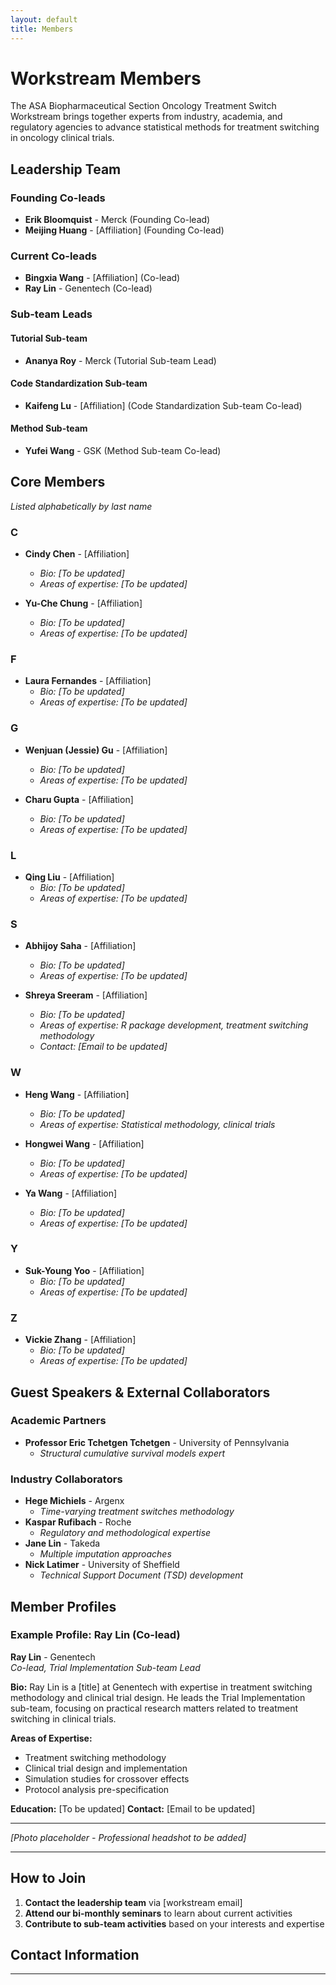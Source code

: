 ```yaml
---
layout: default
title: Members
---
```


# Workstream Members

The ASA Biopharmaceutical Section Oncology Treatment Switch Workstream brings together experts from industry, academia, and regulatory agencies to advance statistical methods for treatment switching in oncology clinical trials.

## Leadership Team

### Founding Co-leads
- **Erik Bloomquist** - Merck (Founding Co-lead)
- **Meijing Huang** - [Affiliation] (Founding Co-lead)

### Current Co-leads
- **Bingxia Wang** - [Affiliation] (Co-lead)
- **Ray Lin** - Genentech (Co-lead)

### Sub-team Leads

#### Tutorial Sub-team
- **Ananya Roy** - Merck (Tutorial Sub-team Lead)

#### Code Standardization Sub-team
- **Kaifeng Lu** - [Affiliation] (Code Standardization Sub-team Co-lead)

#### Method Sub-team
- **Yufei Wang** - GSK (Method Sub-team Co-lead)

## Core Members

*Listed alphabetically by last name*

### C
- **Cindy Chen** - [Affiliation]
  - *Bio: [To be updated]*
  - *Areas of expertise: [To be updated]*

- **Yu-Che Chung** - [Affiliation]
  - *Bio: [To be updated]*
  - *Areas of expertise: [To be updated]*

### F
- **Laura Fernandes** - [Affiliation]
  - *Bio: [To be updated]*
  - *Areas of expertise: [To be updated]*

### G
- **Wenjuan (Jessie) Gu** - [Affiliation]
  - *Bio: [To be updated]*
  - *Areas of expertise: [To be updated]*

- **Charu Gupta** - [Affiliation]
  - *Bio: [To be updated]*
  - *Areas of expertise: [To be updated]*

### L
- **Qing Liu** - [Affiliation]
  - *Bio: [To be updated]*
  - *Areas of expertise: [To be updated]*

### S
- **Abhijoy Saha** - [Affiliation]
  - *Bio: [To be updated]*
  - *Areas of expertise: [To be updated]*

- **Shreya Sreeram** - [Affiliation]
  - *Bio: [To be updated]*
  - *Areas of expertise: R package development, treatment switching methodology*
  - *Contact: [Email to be updated]*

### W
- **Heng Wang** - [Affiliation]
  - *Bio: [To be updated]*
  - *Areas of expertise: Statistical methodology, clinical trials*

- **Hongwei Wang** - [Affiliation]
  - *Bio: [To be updated]*
  - *Areas of expertise: [To be updated]*

- **Ya Wang** - [Affiliation]
  - *Bio: [To be updated]*
  - *Areas of expertise: [To be updated]*

### Y
- **Suk-Young Yoo** - [Affiliation]
  - *Bio: [To be updated]*
  - *Areas of expertise: [To be updated]*

### Z
- **Vickie Zhang** - [Affiliation]
  - *Bio: [To be updated]*
  - *Areas of expertise: [To be updated]*

## Guest Speakers & External Collaborators

### Academic Partners
- **Professor Eric Tchetgen Tchetgen** - University of Pennsylvania
  - *Structural cumulative survival models expert*

### Industry Collaborators
- **Hege Michiels** - Argenx
  - *Time-varying treatment switches methodology*
- **Kaspar Rufibach** - Roche
  - *Regulatory and methodological expertise*
- **Jane Lin** - Takeda
  - *Multiple imputation approaches*
- **Nick Latimer** - University of Sheffield
  - *Technical Support Document (TSD) development*

## Member Profiles

### Example Profile: Ray Lin (Co-lead)
**Ray Lin** - Genentech  
*Co-lead, Trial Implementation Sub-team Lead*

**Bio:** Ray Lin is a [title] at Genentech with expertise in treatment switching methodology and clinical trial design. He leads the Trial Implementation sub-team, focusing on practical research matters related to treatment switching in clinical trials.

**Areas of Expertise:**
- Treatment switching methodology
- Clinical trial design and implementation
- Simulation studies for crossover effects
- Protocol analysis pre-specification

**Education:** [To be updated]
**Contact:** [Email to be updated]

---

*[Photo placeholder - Professional headshot to be added]*

---

## How to Join

1. **Contact the leadership team** via [workstream email]
2. **Attend our bi-monthly seminars** to learn about current activities
3. **Contribute to sub-team activities** based on your interests and expertise

## Contact Information


---
